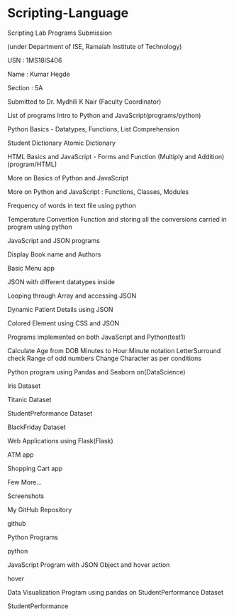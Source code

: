 # Scripting-Language
Scripting Lab Programs Submission

(under Department of ISE, Ramaiah Institute of Technology)

USN : 1MS18IS406

Name : Kumar Hegde

Section : 5A

Submitted to Dr. Mydhili K Nair (Faculty Coordinator)

List of programs
Intro to Python and JavaScript(programs/python)


Python Basics - Datatypes, Functions, List Comprehension

Student Dictionary
Atomic Dictionary

HTML Basics and JavaScript - Forms and Function (Multiply and Addition)(program/HTML)

More on Basics of Python and JavaScript

More on Python and JavaScript : Functions, Classes, Modules

Frequency of words in text file using python

Temperature Convertion Function and storing all the conversions carried in program using python

JavaScript and JSON programs

Display Book name and Authors

Basic Menu app

JSON with different datatypes inside

Looping through Array and accessing JSON

Dynamic Patient Details using JSON

Colored Element using CSS and JSON

Programs implemented on both JavaScript and Python(test1)

Calculate Age from DOB
Minutes to Hour:Minute notation
LetterSurround check
Range of odd numbers
Change Character as per conditions

Python program using Pandas and Seaborn on(DataScience)

Iris Dataset

Titanic Dataset

StudentPreformance Dataset

BlackFriday Dataset

Web Applications using Flask(Flask)

ATM app

Shopping Cart app

Few More...

Screenshots

My GitHub Repository


github

Python Programs

python

JavaScript Program with JSON Object and hover action

hover

Data Visualization Program using pandas on StudentPerformance Dataset

StudentPerformance
